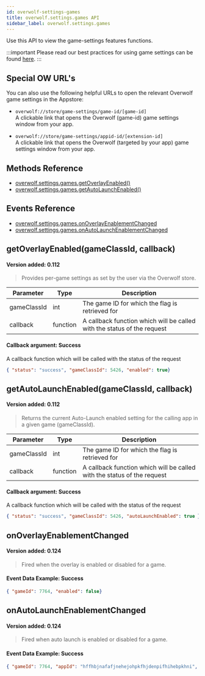 ```yaml
---
id: overwolf-settings-games
title: overwolf.settings.games API
sidebar_label: overwolf.settings.games
---
```


Use this API to view the game-settings features functions.

:::important
Please read our best practices for using game settings can be found [here](../topics/games-settings).
:::

## Special OW URL's

You can also use the following helpful URLs to open the relevant Overwolf game settings in the Appstore:

* `overwolf://store/game-settings/game-id/[game-id]`  
  A clickable link that opens the Overwolf (game-id) game settings window from your app.

* `overwolf://store/game-settings/appid-id/[extension-id]`  
   A clickable link that opens the Overwolf (targeted by your app) game settings window from your app.

## Methods Reference

* [overwolf.settings.games.getOverlayEnabled()](#getoverlayenabledgameclassid-callback)
* [overwolf.settings.games.getAutoLaunchEnabled()](#getautolaunchenabledgameclassid-callback)

## Events Reference

* [overwolf.settings.games.onOverlayEnablementChanged](#onoverlayenablementchanged)
* [overwolf.settings.games.onAutoLaunchEnablementChanged](#onautolaunchenablementchanged)

## getOverlayEnabled(gameClassId, callback)
#### Version added: 0.112

> Provides per-game settings as set by the user via the Overwolf store.

Parameter   | Type      | Description                                                             |
----------- | ----------| ----------------------------------------------------------------------- |
gameClassId | int       | The game ID for which the flag is retrieved for                         |
callback    | function  | A callback function which will be called with the status of the request |

#### Callback argument: Success

A callback function which will be called with the status of the request

```json
{ "status": "success", "gameClassId": 5426, "enabled": true}
```

## getAutoLaunchEnabled(gameClassId, callback)
#### Version added: 0.112

> Returns the current Auto-Launch enabled setting for the calling app in a given game (gameClassId).

Parameter   | Type      | Description                                                             |
----------- | ----------| ----------------------------------------------------------------------- |
gameClassId | int       | The game ID for which the flag is retrieved for                         |
callback    | function  | A callback function which will be called with the status of the request |

#### Callback argument: Success

A callback function which will be called with the status of the request

```json
{ "status": "success", "gameClassId": 5426, "autoLaunchEnabled": true }
```

## onOverlayEnablementChanged
#### Version added: 0.124

> Fired when the overlay is enabled or disabled for a game.

#### Event Data Example: Success

```json
{ "gameId": 7764, "enabled": false}
```

## onAutoLaunchEnablementChanged
#### Version added: 0.124

> Fired when auto launch is enabled or disabled for a game.

#### Event Data Example: Success

```json
{ "gameId": 7764, "appId": "hffhbjnafafjnehejohpkfhjdenpifhihebpkhni", "enabled": false }
```